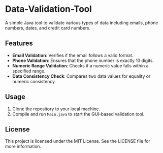# Data-Validation-Tool

A simple Java tool to validate various types of data including emails, phone numbers, dates, and credit card numbers.

## Features
- **Email Validation**: Verifies if the email follows a valid format.
- **Phone Validation**: Ensures that the phone number is exactly 10 digits.
- **Numeric Range Validation**: Checks if a numeric value falls within a specified range.
- **Data Consistency Check**: Compares two data values for equality or numeric consistency.

## Usage
1. Clone the repository to your local machine.
2. Compile and run `Main.java` to start the GUI-based validation tool.

## License
This project is licensed under the MIT License. See the LICENSE file for more information.
